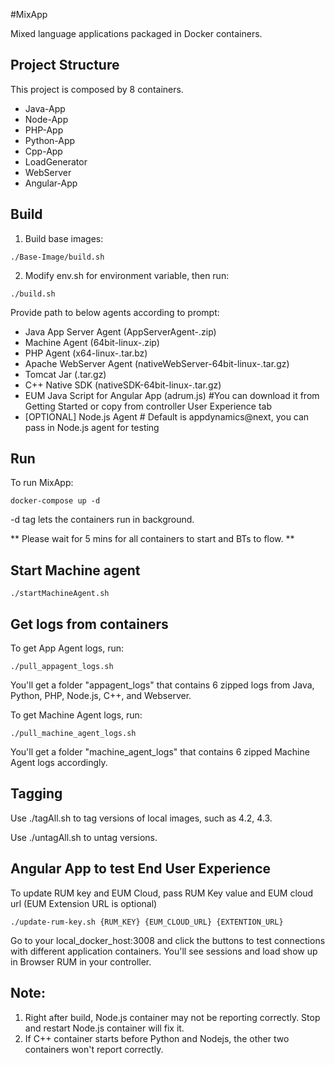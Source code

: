 #MixApp

Mixed language applications packaged in Docker containers. 

## Project Structure
This project is composed by 8 containers.
- Java-App
- Node-App
- PHP-App
- Python-App
- Cpp-App
- LoadGenerator
- WebServer
- Angular-App

## Build

1. Build base images:
```
./Base-Image/build.sh
```

2. Modify env.sh for environment variable, then run:

```
./build.sh
```
Provide path to below agents according to prompt:
- Java App Server Agent (AppServerAgent-<ver>.zip)
- Machine Agent (64bit-linux-<ver>.zip)
- PHP Agent (x64-linux-<ver>.tar.bz)
- Apache WebServer Agent (nativeWebServer-64bit-linux-<ver>.tar.gz)
- Tomcat Jar (.tar.gz)
- C++ Native SDK (nativeSDK-64bit-linux-<ver>.tar.gz)
- EUM Java Script for Angular App (adrum.js) #You can download it from Getting Started or copy from controller User Experience tab
- [OPTIONAL] Node.js Agent # Default is appdynamics@next, you can pass in Node.js agent for testing

## Run

To run MixApp:
```
docker-compose up -d
```
-d tag lets the containers run in background.

** Please wait for 5 mins for all containers to start and BTs to flow. **

## Start Machine agent
```
./startMachineAgent.sh
```
## Get logs from containers

To get App Agent logs, run:
```
./pull_appagent_logs.sh
```
You'll get a folder "appagent_logs" that contains 6 zipped logs from Java, Python, PHP, Node.js, C++, and Webserver.

To get Machine Agent logs, run:
```
./pull_machine_agent_logs.sh
```
You'll get a folder "machine_agent_logs" that contains 6 zipped Machine Agent logs accordingly.

## Tagging

Use ./tagAll.sh to tag versions of local images, such as 4.2, 4.3.

Use ./untagAll.sh to untag versions.

## Angular App to test End User Experience

To update RUM key and EUM Cloud, pass RUM Key value and EUM cloud url (EUM Extension URL is optional)
```
./update-rum-key.sh {RUM_KEY} {EUM_CLOUD_URL} {EXTENTION_URL}
```
Go to your local_docker_host:3008 and click the buttons to test connections with different application containers. You'll see sessions and load show up in Browser RUM in your controller.
## Note:
1. Right after build, Node.js container may not be reporting correctly. Stop and restart Node.js container will fix it.
2. If C++ container starts before Python and Nodejs, the other two containers won't report correctly. 